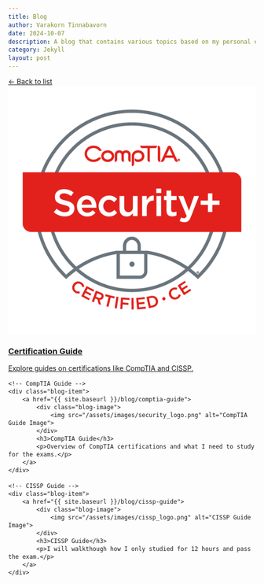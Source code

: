 ```yaml
---
title: Blog
author: Varakorn Tinnabavorn
date: 2024-10-07
description: A blog that contains various topics based on my personal experience.
category: Jekyll
layout: post
---
```


<div class="back-to-list">
   <a href="{{ site.baseurl }}/blog">← Back to list</a>
</div>

<div class="blog-container">
    <!-- Certification Guide -->
    <div class="blog-item">
        <a href="{{ site.baseurl }}/blog/certification-guide">
            <div class="blog-image">
                <img src="/assets/images/security_logo.png" alt="Certification Guide Image">
            </div>
            <h3>Certification Guide</h3>
            <p>Explore guides on certifications like CompTIA and CISSP.</p>
        </a>
    </div>

    <!-- CompTIA Guide -->
    <div class="blog-item">
        <a href="{{ site.baseurl }}/blog/comptia-guide">
            <div class="blog-image">
                <img src="/assets/images/security_logo.png" alt="CompTIA Guide Image">
            </div>
            <h3>CompTIA Guide</h3>
            <p>Overview of CompTIA certifications and what I need to study for the exams.</p>
        </a>
    </div>

    <!-- CISSP Guide -->
    <div class="blog-item">
        <a href="{{ site.baseurl }}/blog/cissp-guide">
            <div class="blog-image">
                <img src="/assets/images/cissp_logo.png" alt="CISSP Guide Image">
            </div>
            <h3>CISSP Guide</h3>
            <p>I will walkthough how I only studied for 12 hours and pass the exam.</p>
        </a>
    </div>
</div>
